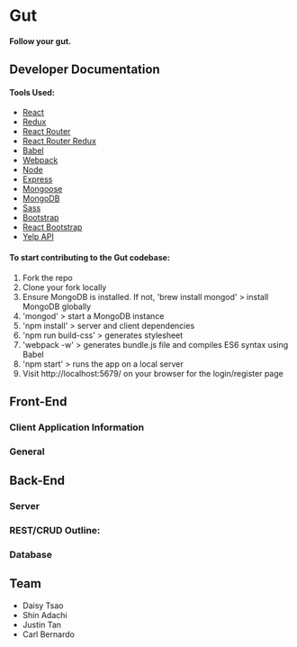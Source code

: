# Gut

#### Follow your gut.

## Developer Documentation
#### Tools Used:
* [React](https://facebook.github.io/react/)
* [Redux](http://redux.js.org/)
* [React Router](https://github.com/rackt/react-router)
* [React Router Redux](https://github.com/rackt/react-router-redux)
* [Babel](https://babeljs.io/)
* [Webpack](https://webpack.github.io/)
* [Node](https://nodejs.org/en/)
* [Express](http://expressjs.com/)
* [Mongoose](http://mongoosejs.com/)
* [MongoDB](https://www.mongodb.org/)
* [Sass](http://sass-lang.com/)
* [Bootstrap](http://getbootstrap.com/)
* [React Bootstrap](https://react-bootstrap.github.io/)
* [Yelp API](https://www.yelp.com/developers/documentation/v2/overview)

#### To start contributing to the Gut codebase:
1. Fork the repo
2. Clone your fork locally
3. Ensure MongoDB is installed. If not, 'brew install mongod' > install MongoDB globally
4. 'mongod' > start a MongoDB instance
5. 'npm install' > server and client dependencies
6. 'npm run build-css' > generates stylesheet
7. 'webpack -w' > generates bundle.js file and compiles ES6 syntax using Babel
8. 'npm start' > runs the app on a local server
9. Visit http://localhost:5679/ on your browser for the login/register page

## Front-End
### Client Application Information

### General

## Back-End
### Server

### REST/CRUD Outline:

### Database

## Team
* Daisy Tsao
* Shin Adachi
* Justin Tan
* Carl Bernardo
